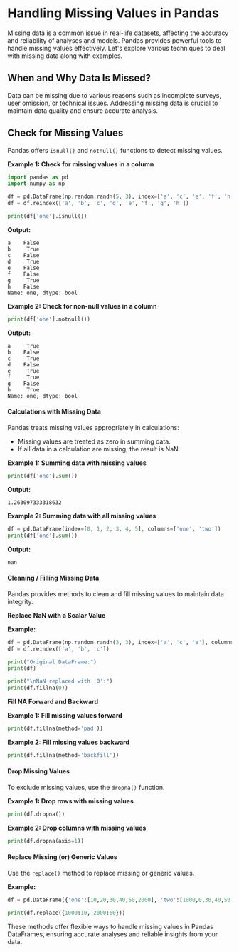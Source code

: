 # Handling Missing Values in Pandas

Missing data is a common issue in real-life datasets, affecting the accuracy and reliability of analyses and models. Pandas provides powerful tools to handle missing values effectively. Let's explore various techniques to deal with missing data along with examples.

## When and Why Data Is Missed?

Data can be missing due to various reasons such as incomplete surveys, user omission, or technical issues. Addressing missing data is crucial to maintain data quality and ensure accurate analysis.

## Check for Missing Values

Pandas offers `isnull()` and `notnull()` functions to detect missing values.

**Example 1: Check for missing values in a column**

```python
import pandas as pd
import numpy as np

df = pd.DataFrame(np.random.randn(5, 3), index=['a', 'c', 'e', 'f', 'h'], columns=['one', 'two', 'three'])
df = df.reindex(['a', 'b', 'c', 'd', 'e', 'f', 'g', 'h'])

print(df['one'].isnull())
```

**Output:**

```
a    False
b     True
c    False
d     True
e    False
f    False
g     True
h    False
Name: one, dtype: bool
```

**Example 2: Check for non-null values in a column**

```python
print(df['one'].notnull())
```

**Output:**

```
a     True
b    False
c     True
d    False
e     True
f     True
g    False
h     True
Name: one, dtype: bool
```

#### Calculations with Missing Data

Pandas treats missing values appropriately in calculations:

- Missing values are treated as zero in summing data.
- If all data in a calculation are missing, the result is NaN.

**Example 1: Summing data with missing values**

```python
print(df['one'].sum())
```

**Output:**

```
1.263097333318632
```

**Example 2: Summing data with all missing values**

```python
df = pd.DataFrame(index=[0, 1, 2, 3, 4, 5], columns=['one', 'two'])
print(df['one'].sum())
```

**Output:**

```
nan
```

#### Cleaning / Filling Missing Data

Pandas provides methods to clean and fill missing values to maintain data integrity.

**Replace NaN with a Scalar Value**

**Example:**

```python
df = pd.DataFrame(np.random.randn(3, 3), index=['a', 'c', 'e'], columns=['one', 'two', 'three'])
df = df.reindex(['a', 'b', 'c'])

print("Original DataFrame:")
print(df)

print("\nNaN replaced with '0':")
print(df.fillna(0))
```

**Fill NA Forward and Backward**

**Example 1: Fill missing values forward**

```python
print(df.fillna(method='pad'))
```

**Example 2: Fill missing values backward**

```python
print(df.fillna(method='backfill'))
```

#### Drop Missing Values

To exclude missing values, use the `dropna()` function.

**Example 1: Drop rows with missing values**

```python
print(df.dropna())
```

**Example 2: Drop columns with missing values**

```python
print(df.dropna(axis=1))
```

#### Replace Missing (or) Generic Values

Use the `replace()` method to replace missing or generic values.

**Example:**

```python
df = pd.DataFrame({'one':[10,20,30,40,50,2000], 'two':[1000,0,30,40,50,60]})

print(df.replace({1000:10, 2000:60}))
```

These methods offer flexible ways to handle missing values in Pandas DataFrames, ensuring accurate analyses and reliable insights from your data.